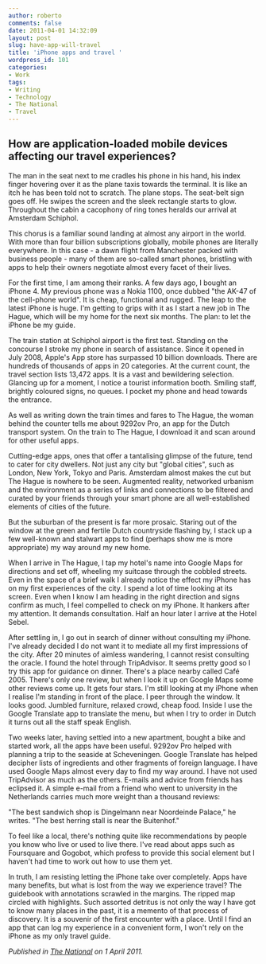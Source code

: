 ```yaml
---
author: roberto
comments: false
date: 2011-04-01 14:32:09
layout: post
slug: have-app-will-travel
title: 'iPhone apps and travel '
wordpress_id: 101
categories:
- Work
tags:
- Writing
- Technology
- The National
- Travel
---
```


<h2 class="subtitle">How are application-loaded mobile devices affecting our travel experiences?</h2> 

The man in the seat next to me cradles his phone in his hand, his index finger hovering over it as the plane taxis towards the terminal. It is like an itch he has been told not to scratch. The plane stops. The seat-belt sign goes off. He swipes the screen and the sleek rectangle starts to glow. Throughout the cabin a cacophony of ring tones heralds our arrival at Amsterdam Schiphol.

This chorus is a familiar sound landing at almost any airport in the world. With more than four billion subscriptions globally, mobile phones are literally everywhere. In this case - a dawn flight from Manchester packed with business people - many of them are so-called smart phones, bristling with apps to help their owners negotiate almost every facet of their lives.

For the first time, I am among their ranks. A few days ago, I bought an iPhone 4. My previous phone was a Nokia 1100, once dubbed "the AK-47 of the cell-phone world". It is cheap, functional and rugged. The leap to the latest iPhone is huge. I'm getting to grips with it as I start a new job in The Hague, which will be my home for the next six months. The plan: to let the iPhone be my guide.

The train station at Schiphol airport is the first test. Standing on the concourse I stroke my phone in search of assistance. Since it opened in July 2008, Apple's App store has surpassed 10 billion downloads. There are hundreds of thousands of apps in 20 categories. At the current count, the travel section lists 13,472 apps. It is a vast and bewildering selection. Glancing up for a moment, I notice a tourist information booth. Smiling staff, brightly coloured signs, no queues. I pocket my phone and head towards the entrance.

As well as writing down the train times and fares to The Hague, the woman behind the counter tells me about 9292ov Pro, an app for the Dutch transport system. On the train to The Hague, I download it and scan around for other useful apps.

Cutting-edge apps, ones that offer a tantalising glimpse of the future, tend to cater for city dwellers. Not just any city but "global cities", such as London, New York, Tokyo and Paris. Amsterdam almost makes the cut but The Hague is nowhere to be seen. Augmented reality, networked urbanism and the environment as a series of links and connections to be filtered and curated by your friends through your smart phone are all well-established elements of cities of the future.

But the suburban of the present is far more prosaic. Staring out of the window at the green and fertile Dutch countryside flashing by, I stack up a few well-known and stalwart apps to find (perhaps show me is more appropriate) my way around my new home.

When I arrive in The Hague, I tap my hotel's name into Google Maps for directions and set off, wheeling my suitcase through the cobbled streets. Even in the space of a brief walk I already notice the effect my iPhone has on my first experiences of the city. I spend a lot of time looking at its screen. Even when I know I am heading in the right direction and signs confirm as much, I feel compelled to check on my iPhone. It hankers after my attention. It demands consultation. Half an hour later I arrive at the Hotel Sebel.

After settling in, I go out in search of dinner without consulting my iPhone. I've already decided I do not want it to mediate all my first impressions of the city. After 20 minutes of aimless wandering, I cannot resist consulting the oracle. I found the hotel through TripAdvisor. It seems pretty good so I try this app for guidance on dinner. There's a place nearby called Café 2005. There's only one review, but when I look it up on Google Maps some other reviews come up. It gets four stars. I'm still looking at my iPhone when I realise I'm standing in front of the place. I peer through the window. It looks good. Jumbled furniture, relaxed crowd, cheap food. Inside I use the Google Translate app to translate the menu, but when I try to order in Dutch it turns out all the staff speak English.

Two weeks later, having settled into a new apartment, bought a bike and started work, all the apps have been useful. 9292ov Pro helped with planning a trip to the seaside at Scheveningen. Google Translate has helped decipher lists of ingredients and other fragments of foreign language. I have used Google Maps almost every day to find my way around. I have not used TripAdvisor as much as the others. E-mails and advice from friends has eclipsed it. A simple e-mail from a friend who went to university in the Netherlands carries much more weight than a thousand reviews:

"The best sandwich shop is Dingelmann near Noordeinde Palace," he writes. "The best herring stall is near the Buitenhof."

To feel like a local, there's nothing quite like recommendations by people you know who live or used to live there. I've read about apps such as Foursquare and Gogobot, which profess to provide this social element but I haven't had time to work out how to use them yet.

In truth, I am resisting letting the iPhone take over completely. Apps have many benefits, but what is lost from the way we experience travel? The guidebook with annotations scrawled in the margins. The ripped map circled with highlights. Such assorted detritus is not only the way I have got to know many places in the past, it is a memento of that process of discovery. It is a souvenir of the first encounter with a place. Until I find an app that can log my experience in a convenient form, I won't rely on the iPhone as my only travel guide.

*Published in [The National](http://www.thenational.ae/lifestyle/travel/have-app-will-travel-at-the-expense-of-the-experience?pageCount=0) on 1 April 2011.*